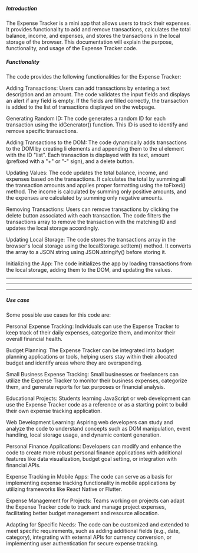 ##### Introduction #####
The Expense Tracker is a mini app that allows users to track their expenses. It provides functionality to add and remove transactions, calculates the total balance, income, and expenses, and stores the transactions in the local storage of the browser. This documentation will explain the purpose, functionality, and usage of the Expense Tracker code.

##### Functionality #####
The code provides the following functionalities for the Expense Tracker:

Adding Transactions: Users can add transactions by entering a text description and an amount. The code validates the input fields and displays an alert if any field is empty. If the fields are filled correctly, the transaction is added to the list of transactions displayed on the webpage.

Generating Random ID: The code generates a random ID for each transaction using the idGenerator() function. This ID is used to identify and remove specific transactions.

Adding Transactions to the DOM: The code dynamically adds transactions to the DOM by creating li elements and appending them to the ul element with the ID "list". Each transaction is displayed with its text, amount (prefixed with a "+" or "-" sign), and a delete button.

Updating Values: The code updates the total balance, income, and expenses based on the transactions. It calculates the total by summing all the transaction amounts and applies proper formatting using the toFixed() method. The income is calculated by summing only positive amounts, and the expenses are calculated by summing only negative amounts.

Removing Transactions: Users can remove transactions by clicking the delete button associated with each transaction. The code filters the transactions array to remove the transaction with the matching ID and updates the local storage accordingly.

Updating Local Storage: The code stores the transactions array in the browser's local storage using the localStorage.setItem() method. It converts the array to a JSON string using JSON.stringify() before storing it.

Initializing the App: The code initializes the app by loading transactions from the local storage, adding them to the DOM, and updating the values.


******************************************************************************
******************************************************************************
******************************************************************************

##### Use case #####

Some possible use cases for this code are:

Personal Expense Tracking: Individuals can use the Expense Tracker to keep track of their daily expenses, categorize them, and monitor their overall financial health.

Budget Planning: The Expense Tracker can be integrated into budget planning applications or tools, helping users stay within their allocated budget and identify areas where they are overspending.

Small Business Expense Tracking: Small businesses or freelancers can utilize the Expense Tracker to monitor their business expenses, categorize them, and generate reports for tax purposes or financial analysis.

Educational Projects: Students learning JavaScript or web development can use the Expense Tracker code as a reference or as a starting point to build their own expense tracking application.

Web Development Learning: Aspiring web developers can study and analyze the code to understand concepts such as DOM manipulation, event handling, local storage usage, and dynamic content generation.

Personal Finance Applications: Developers can modify and enhance the code to create more robust personal finance applications with additional features like data visualization, budget goal setting, or integration with financial APIs.

Expense Tracking in Mobile Apps: The code can serve as a basis for implementing expense tracking functionality in mobile applications by utilizing frameworks like React Native or Flutter.

Expense Management for Projects: Teams working on projects can adapt the Expense Tracker code to track and manage project expenses, facilitating better budget management and resource allocation.

Adapting for Specific Needs: The code can be customized and extended to meet specific requirements, such as adding additional fields (e.g., date, category), integrating with external APIs for currency conversion, or implementing user authentication for secure expense tracking.